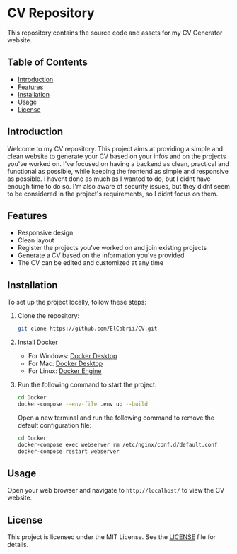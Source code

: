 # CV Repository

This repository contains the source code and assets for my CV Generator website.

## Table of Contents

- [Introduction](#introduction)
- [Features](#features)
- [Installation](#installation)
- [Usage](#usage)
- [License](#license)

## Introduction

Welcome to my CV repository. This project aims at providing a simple and clean website to generate your CV based on your infos and on the projects you've worked on.
I've focused on having a backend as clean, practical and functional as possible, while keeping the frontend as simple and responsive as possible.
I havent done as much as I wanted to do, but I didnt have enough time to do so. 
I'm also aware of security issues, but they didnt seem to be considered in the project's requirements, so I didnt focus on them.

## Features
- Responsive design
- Clean layout
- Register the projects you've worked on and join existing projects
- Generate a CV based on the information you've provided
- The CV can be edited and customized at any time

## Installation

To set up the project locally, follow these steps:

1. Clone the repository:
    ```bash
    git clone https://github.com/ElCabrii/CV.git
    ```
2. Install Docker
    - For Windows: [Docker Desktop](https://docs.docker.com/docker-for-windows/install/)
    - For Mac: [Docker Desktop](https://docs.docker.com/docker-for-mac/install/)
    - For Linux: [Docker Engine](https://docs.docker.com/engine/install/)
    
3. Run the following command to start the project:

    ```bash
    cd Docker
    docker-compose --env-file .env up --build
    ```
    Open a new terminal and run the following command to remove the default configuration file:

    ```bash
    cd Docker
    docker-compose exec webserver rm /etc/nginx/conf.d/default.conf
    docker-compose restart webserver
    ```


## Usage

Open your web browser and navigate to `http://localhost/` to view the CV website.

## License

This project is licensed under the MIT License. See the [LICENSE](LICENSE) file for details.

